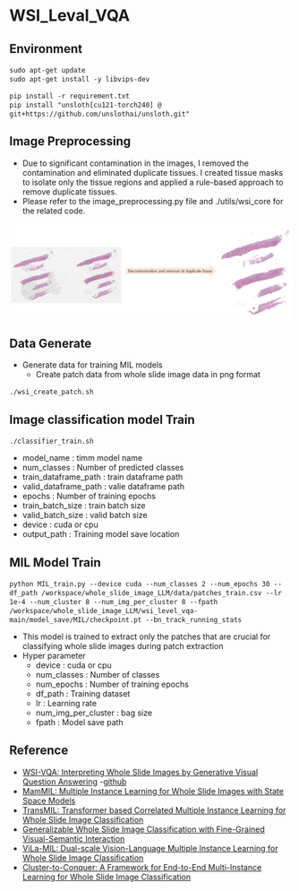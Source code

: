 
# WSI_Leval_VQA

## Environment

```
sudo apt-get update
sudo apt-get install -y libvips-dev
```

```
pip install -r requirement.txt
pip install "unsloth[cu121-torch240] @ git+https://github.com/unslothai/unsloth.git"
```
## Image Preprocessing
- Due to significant contamination in the images, I removed the contamination and eliminated duplicate tissues. I created tissue masks to isolate only the tissue regions and applied a rule-based approach to remove duplicate tissues.
- Please refer to the image_preprocessing.py file and ./utils/wsi_core for the related code.

![image1](./img/image_preprocessing.png)


## Data Generate
- Generate data for training MIL models
  - Create patch data from whole slide image data in png format
```
./wsi_create_patch.sh

```

## Image classification model Train

```
./classifier_train.sh

```
- model_name : timm model name  
- num_classes : Number of predicted classes
- train_dataframe_path : train dataframe path 
- valid_dataframe_path : valie dataframe path  
- epochs : Number of training epochs
- train_batch_size : train batch size
- valid_batch_size : valid batch size
- device : cuda or cpu
- output_path : Training model save location


## MIL Model Train

```
python MIL_train.py --device cuda --num_classes 2 --num_epochs 30 --df_path /workspace/whole_slide_image_LLM/data/patches_train.csv --lr 1e-4 --num_cluster 8 --num_img_per_cluster 8 --fpath /workspace/whole_slide_image_LLM/wsi_level_vqa-main/model_save/MIL/checkpoint.pt --bn_track_running_stats
```
- This model is trained to extract only the patches that are crucial for classifying whole slide images during patch extraction
- Hyper parameter
  - device : cuda or cpu
  - num_classes : Number of classes
  - num_epochs : Number of training epochs
  - df_path : Training dataset
  - lr : Learning rate
  - num_img_per_cluster : bag size
  - fpath : Model save path 

## Reference
- [WSI-VQA: Interpreting Whole Slide Images by Generative Visual Question Answering](https://arxiv.org/abs/2407.05603)
  -[github](https://github.com/cpystan/WSI-VQA/tree/master?tab=readme-ov-file)
- [MamMIL: Multiple Instance Learning for Whole Slide Images with State Space Models](https://arxiv.org/pdf/2403.05160)
- [TransMIL: Transformer based Correlated Multiple Instance Learning for Whole Slide Image Classification](https://arxiv.org/abs/2106.00908)
- [Generalizable Whole Slide Image Classification with Fine-Grained Visual-Semantic Interaction](https://openaccess.thecvf.com/content/CVPR2024/papers/Li_Generalizable_Whole_Slide_Image_Classification_with_Fine-Grained_Visual-Semantic_Interaction_CVPR_2024_paper.pdf)
- [ViLa-MIL: Dual-scale Vision-Language Multiple Instance Learning for Whole Slide Image Classification](https://openaccess.thecvf.com/content/CVPR2024/papers/Shi_ViLa-MIL_Dual-scale_Vision-Language_Multiple_Instance_Learning_for_Whole_Slide_Image_CVPR_2024_paper.pdf)
- [Cluster-to-Conquer: A Framework for End-to-End Multi-Instance Learning for Whole Slide Image Classification](https://arxiv.org/pdf/2103.10626)

